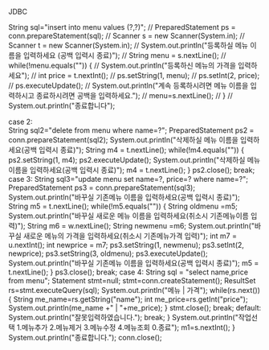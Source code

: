 JDBC 


String sql="insert into menu values (?,?)";
//			PreparedStatement ps = conn.prepareStatement(sql);
//			Scanner s = new Scanner(System.in);
//			Scanner t = new Scanner(System.in);
//			System.out.println("등록하실 메뉴 이름을 입력하세요 (공백 입력시 종료)");
//			String menu = s.nextLine();
//			while(!menu.equals("")) {
//				System.out.println("등록하신 메뉴의 가격을 입력하세요");
//				int price = t.nextInt();
//				ps.setString(1, menu);
//				ps.setInt(2, price);
//				ps.executeUpdate();
//				System.out.println("계속 등록하시려면 메뉴 이름을 입력하시고 종료하시려면 공백을 입력하세요.");
//				menu=s.nextLine();
//			}
//			System.out.println("종료합니다");
			

















case 2:   
					String sql2="delete from menu where name=?";
					PreparedStatement ps2 = conn.prepareStatement(sql2);
					System.out.println("삭제하실 메뉴 이름을 입력하세요(공백 입력시 종료)");
					String m4 = t.nextLine();
					while(!m4.equals("")) {
						ps2.setString(1, m4);
						ps2.executeUpdate();
						System.out.println("삭제하실 메뉴 이름을 입력하세요(공백 입력시 종료)");
						m4 = t.nextLine();
					}
					ps2.close();
					break;
				case 3:
					String sql3="update menu set name=?, price=? where name=?";
					PreparedStatement ps3 = conn.prepareStatement(sql3);
					System.out.println("바꾸실 기존메뉴 이름을 입력하세요(공백 입력시 종료)");
					String m5 = t.nextLine();
					while(!m5.equals("")) {
						String oldmenu =m5;
						System.out.println("바꾸실 새로운 메뉴 이름을 입력하세요(취소시 기존메뉴이름 입력)");
						String m6 = w.nextLine();
						String newmenu =m6;
						System.out.println("바꾸실 새로운 메뉴의 가격을 입력하세요(취소시 기존메뉴가격 입력)");
						int m7 = u.nextInt();
						int newprice = m7;
						ps3.setString(1, newmenu);
						ps3.setInt(2, newprice);
						ps3.setString(3, oldmenu);
						ps3.executeUpdate();
						System.out.println("바꾸실 기존메뉴 이름을 입력하세요(공백 입력시 종료)");
						m5 = t.nextLine();
					}
					ps3.close();
					break;
				case 4:
					String sql = "select name,price from menu";
					Statement stmt=null;
					stmt=conn.createStatement();
					ResultSet rs=stmt.executeQuery(sql);
					System.out.println("메뉴 | 가격");
					while(rs.next()) {
						String me_name=rs.getString("name");
						int me_price=rs.getInt("price");
						System.out.println(me_name +" | "+me_price);
					}
					stmt.close();
					break;
				default:
					System.out.println("잘못입력하였습니다.");
					break;
				}
				System.out.println("작업선택 1.메뉴추가 2.메뉴제거 3.메뉴수정 4.메뉴조회 0.종료");
				m1=s.nextInt();
			}
			System.out.println("종료합니다.");
			conn.close();
